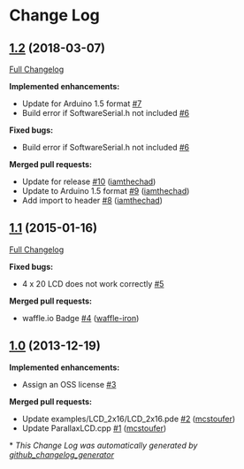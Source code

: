 # Change Log

## [1.2](https://github.com/iamthechad/parallax_lcd/tree/1.2) (2018-03-07)
[Full Changelog](https://github.com/iamthechad/parallax_lcd/compare/1.1...1.2)

**Implemented enhancements:**

- Update for Arduino 1.5 format [\#7](https://github.com/iamthechad/parallax_lcd/issues/7)
- Build error if SoftwareSerial.h not included [\#6](https://github.com/iamthechad/parallax_lcd/issues/6)

**Fixed bugs:**

- Build error if SoftwareSerial.h not included [\#6](https://github.com/iamthechad/parallax_lcd/issues/6)

**Merged pull requests:**

- Update for release [\#10](https://github.com/iamthechad/parallax_lcd/pull/10) ([iamthechad](https://github.com/iamthechad))
- Update to Arduino 1.5 format [\#9](https://github.com/iamthechad/parallax_lcd/pull/9) ([iamthechad](https://github.com/iamthechad))
- Add import to header [\#8](https://github.com/iamthechad/parallax_lcd/pull/8) ([iamthechad](https://github.com/iamthechad))

## [1.1](https://github.com/iamthechad/parallax_lcd/tree/1.1) (2015-01-16)
[Full Changelog](https://github.com/iamthechad/parallax_lcd/compare/1.0...1.1)

**Fixed bugs:**

- 4 x 20 LCD does not work correctly [\#5](https://github.com/iamthechad/parallax_lcd/issues/5)

**Merged pull requests:**

- waffle.io Badge [\#4](https://github.com/iamthechad/parallax_lcd/pull/4) ([waffle-iron](https://github.com/waffle-iron))

## [1.0](https://github.com/iamthechad/parallax_lcd/tree/1.0) (2013-12-19)
**Implemented enhancements:**

- Assign an OSS license [\#3](https://github.com/iamthechad/parallax_lcd/issues/3)

**Merged pull requests:**

- Update examples/LCD\_2x16/LCD\_2x16.pde [\#2](https://github.com/iamthechad/parallax_lcd/pull/2) ([mcstoufer](https://github.com/mcstoufer))
- Update ParallaxLCD.cpp [\#1](https://github.com/iamthechad/parallax_lcd/pull/1) ([mcstoufer](https://github.com/mcstoufer))



\* *This Change Log was automatically generated by [github_changelog_generator](https://github.com/skywinder/Github-Changelog-Generator)*